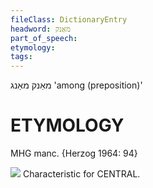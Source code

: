 ```yaml
---
fileClass: DictionaryEntry
headword: מאַנק
part_of_speech: 
etymology: 
tags: 
---
```

מאַנק
מאַנג
'among (preposition)'

ETYMOLOGY
===========
MHG manc.
{Herzog 1964: 94}

![](https://ia802902.us.archive.org/9/items/Yiddish-Dialect-Maps/Herzog3-35-37-Specialties-69.jpg)
Characteristic for CENTRAL.